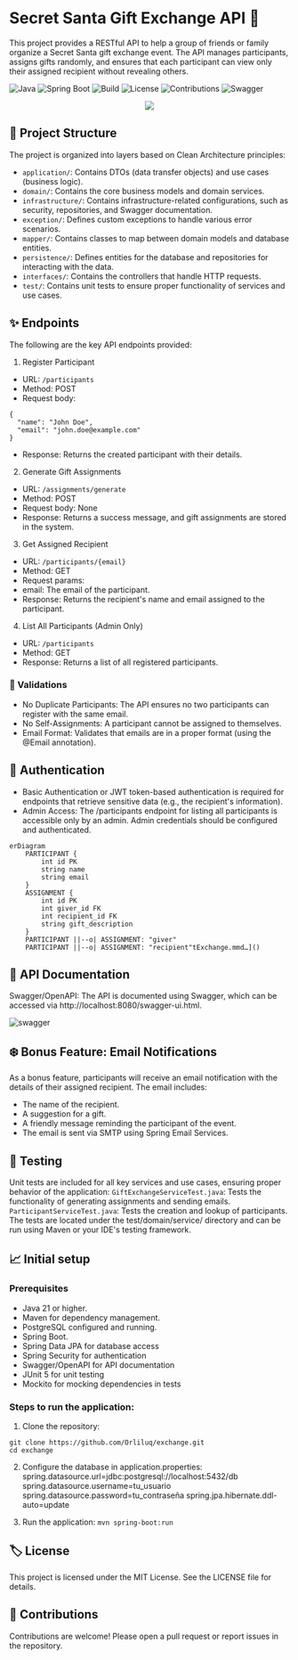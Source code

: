 # Secret Santa Gift Exchange API 🎁
This project provides a RESTful API to help a group of friends or family organize a Secret Santa gift exchange event. The API manages participants, assigns gifts randomly, and ensures that each participant can view only their assigned recipient without revealing others.

![Java](https://img.shields.io/badge/Java-21-blue)
![Spring Boot](https://img.shields.io/badge/Spring%20Boot-3.3.5-brightgreen)
![Build](https://img.shields.io/github/workflow/status/your-username/halloween-trivia-api/Build%20API%20Project)
![License](https://img.shields.io/badge/license-MIT-blue.svg)
![Contributions](https://img.shields.io/badge/contributions-welcome-brightgreen.svg)
![Swagger](https://img.shields.io/badge/documented%20with-Swagger-orange.svg)

<p align="center">
    <a href="https://git.io/typing-svg">
    <img src="https://readme-typing-svg.demolab.com?font=Fira+Code&weight=600&pause=1000&color=F3042FD4&background=FF235100&center=true&width=435&lines=%F0%9F%8E%85+Secret+Santa+%F0%9F%8E%85;%F0%9F%8E%81++Gift+Exchange+API+%F0%9F%8E%81"/></a><br>
</p>


## 🧧 Project Structure
The project is organized into layers based on Clean Architecture principles:

- `application/`: Contains DTOs (data transfer objects) and use cases (business logic).
- `domain/`: Contains the core business models and domain services.
- `infrastructure/`: Contains infrastructure-related configurations, such as security, repositories, and Swagger documentation.
- `exception/`: Defines custom exceptions to handle various error scenarios.
- `mapper/`: Contains classes to map between domain models and database entities.
- `persistence/`: Defines entities for the database and repositories for interacting with the data.
- `interfaces/`: Contains the controllers that handle HTTP requests.
- `test/`: Contains unit tests to ensure proper functionality of services and use cases.

## ✨ Endpoints
The following are the key API endpoints provided:

1. Register Participant
- URL: `/participants`
- Method: POST
- Request body:
```
{
  "name": "John Doe",
  "email": "john.doe@example.com"
}
```
- Response: Returns the created participant with their details.

2. Generate Gift Assignments
- URL: `/assignments/generate`
- Method: POST
- Request body: None
- Response: Returns a success message, and gift assignments are stored in the system.

3. Get Assigned Recipient
- URL: `/participants/{email}`
- Method: GET
- Request params:
- email: The email of the participant.
- Response: Returns the recipient's name and email assigned to the participant.

4. List All Participants (Admin Only)
- URL: `/participants`
- Method: GET
- Response: Returns a list of all registered participants.

### 🌟 Validations
- No Duplicate Participants: The API ensures no two participants can register with the same email.
- No Self-Assignments: A participant cannot be assigned to themselves.
- Email Format: Validates that emails are in a proper format (using the @Email annotation).

## 💟 Authentication
- Basic Authentication or JWT token-based authentication is required for endpoints that retrieve sensitive data (e.g., the recipient's information).
- Admin Access: The /participants endpoint for listing all participants is accessible only by an admin. Admin credentials should be configured and authenticated.

```
erDiagram
    PARTICIPANT {
        int id PK
        string name
        string email
    }
    ASSIGNMENT {
        int id PK
        int giver_id FK
        int recipient_id FK
        string gift_description
    }
    PARTICIPANT ||--o| ASSIGNMENT: "giver"
    PARTICIPANT ||--o| ASSIGNMENT: "recipient"tExchange.mmd…]()
```
## 🦌 API Documentation
Swagger/OpenAPI: The API is documented using Swagger, which can be accessed via http://localhost:8080/swagger-ui.html.

![swagger](https://github.com/user-attachments/assets/f173de0b-86fe-422e-ba5c-d2b181f02d00)

## ❄️ Bonus Feature: Email Notifications
As a bonus feature, participants will receive an email notification with the details of their assigned recipient. The email includes:
- The name of the recipient.
- A suggestion for a gift.
- A friendly message reminding the participant of the event.
- The email is sent via SMTP using Spring Email Services.

## 🎄 Testing
Unit tests are included for all key services and use cases, ensuring proper behavior of the application:
`GiftExchangeServiceTest.java`: Tests the functionality of generating assignments and sending emails.
`ParticipantServiceTest.java`: Tests the creation and lookup of participants.
The tests are located under the test/domain/service/ directory and can be run using Maven or your IDE's testing framework.

## 📈 Initial setup
### Prerequisites
- Java 21 or higher.
- Maven for dependency management.
- PostgreSQL configured and running.
- Spring Boot.
- Spring Data JPA for database access
- Spring Security for authentication
- Swagger/OpenAPI for API documentation
- JUnit 5 for unit testing
- Mockito for mocking dependencies in tests
  
### Steps to run the application:
1. Clone the repository:
```
git clone https://github.com/Orliluq/exchange.git
cd exchange
```
2. Configure the database in application.properties:
spring.datasource.url=jdbc:postgresql://localhost:5432/db
spring.datasource.username=tu_usuario
spring.datasource.password=tu_contraseña
spring.jpa.hibernate.ddl-auto=update

3. Run the application:
`mvn spring-boot:run`

## 🏷️ License
This project is licensed under the MIT License. See the LICENSE file for details.

## 🍁 Contributions
Contributions are welcome! Please open a pull request or report issues in the repository.
